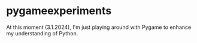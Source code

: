 # pygameexperiments

At this moment (3.1.2024), I'm just playing around with Pygame to enhance my understanding of Python.
